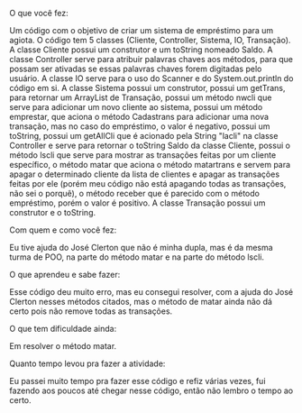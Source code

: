  O que você fez:

Um código com o objetivo de criar um sistema de empréstimo para um agiota. O código tem 5 classes (Cliente, Controller, Sistema, IO, Transação). A classe Cliente possui um construtor e um toString nomeado Saldo. A classe Controller serve para atribuir palavras chaves aos métodos, para que possam ser ativadas se essas palavras chaves forem digitadas pelo usuário. A classe IO serve para o uso do Scanner e do System.out.println do código em si. A classe Sistema possui um construtor, possui um getTrans, para retornar um ArrayList de Transação, possui um método nwcli que serve para adicionar um novo cliente ao sistema, possui um método emprestar, que aciona o método Cadastrans para adicionar uma nova transação, mas no caso do empréstimo, o valor é negativo, possui um toString, possui um getAllCli que é acionado pela String "lacli" na classe Controller e serve para retornar o toString Saldo da classe Cliente, possui o método lscli que serve para mostrar as transações feitas por um cliente específico, o método matar que aciona o método matartrans e servem para apagar o determinado cliente da lista de clientes e apagar as transações feitas por ele (porém meu código não está apagando todas as transações, não sei o porquê), o método receber que é parecido com o método empréstimo, porém o valor é positivo. A classe Transação possui um construtor e o toString.

Com quem e como você fez:

Eu tive ajuda do José Clerton que não é minha dupla, mas é da mesma turma de POO, na parte do método matar e na parte do método lscli.

O que aprendeu e sabe fazer:

Esse código deu muito erro, mas eu consegui resolver, com a ajuda do José Clerton nesses métodos citados, mas o método de matar ainda não dá certo pois não remove todas as transações.

O que tem dificuldade ainda:

Em resolver o método matar.

Quanto tempo levou pra fazer a atividade:

Eu passei muito tempo pra fazer esse código e refiz várias vezes, fui fazendo aos poucos até chegar nesse código, então não lembro o tempo ao certo.
